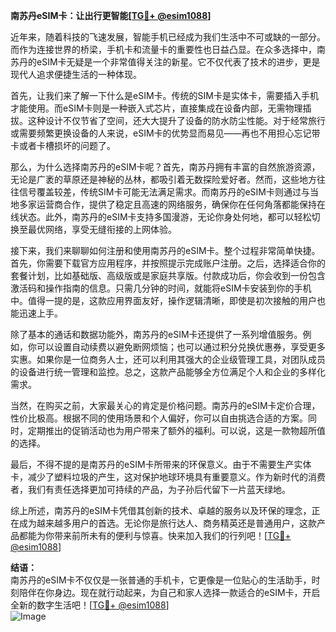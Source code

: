 **南苏丹eSIM卡：让出行更智能[[TG💪+ @esim1088](https://t.me/s/esim1088)]**

近年来，随着科技的飞速发展，智能手机已经成为我们生活中不可或缺的一部分。而作为连接世界的桥梁，手机卡和流量卡的重要性也日益凸显。在众多选择中，南苏丹的eSIM卡无疑是一个非常值得关注的新星。它不仅代表了技术的进步，更是现代人追求便捷生活的一种体现。

首先，让我们来了解一下什么是eSIM卡。传统的SIM卡是实体卡，需要插入手机才能使用。而eSIM卡则是一种嵌入式芯片，直接集成在设备内部，无需物理插拔。这种设计不仅节省了空间，还大大提升了设备的防水防尘性能。对于经常旅行或需要频繁更换设备的人来说，eSIM卡的优势显而易见——再也不用担心忘记带卡或者卡槽损坏的问题了。

那么，为什么选择南苏丹的eSIM卡呢？首先，南苏丹拥有丰富的自然旅游资源，无论是广袤的草原还是神秘的丛林，都吸引着无数探险爱好者。然而，这些地方往往信号覆盖较差，传统SIM卡可能无法满足需求。而南苏丹的eSIM卡则通过与当地多家运营商合作，提供了稳定且高速的网络服务，确保你在任何角落都能保持在线状态。此外，南苏丹的eSIM卡支持多国漫游，无论你身处何地，都可以轻松切换至最优网络，享受无缝衔接的上网体验。

接下来，我们来聊聊如何注册和使用南苏丹的eSIM卡。整个过程非常简单快捷。首先，你需要下载官方应用程序，并按照提示完成账户注册。之后，选择适合你的套餐计划，比如基础版、高级版或是家庭共享版。付款成功后，你会收到一份包含激活码和操作指南的信息。只需几分钟的时间，就能将eSIM卡安装到你的手机中。值得一提的是，这款应用界面友好，操作逻辑清晰，即使是初次接触的用户也能迅速上手。

除了基本的通话和数据功能外，南苏丹的eSIM卡还提供了一系列增值服务。例如，你可以设置自动续费以避免断网烦恼；也可以通过积分兑换优惠券，享受更多实惠。如果你是一位商务人士，还可以利用其强大的企业级管理工具，对团队成员的设备进行统一管理和监控。总之，这款产品能够全方位满足个人和企业的多样化需求。

当然，在购买之前，大家最关心的肯定是价格问题。南苏丹的eSIM卡定价合理，性价比极高。根据不同的使用场景和个人偏好，你可以自由挑选合适的方案。同时，定期推出的促销活动也为用户带来了额外的福利。可以说，这是一款物超所值的选择。

最后，不得不提的是南苏丹的eSIM卡所带来的环保意义。由于不需要生产实体卡，减少了塑料垃圾的产生，这对保护地球环境具有重要意义。作为新时代的消费者，我们有责任选择更加可持续的产品，为子孙后代留下一片蓝天绿地。

综上所述，南苏丹的eSIM卡凭借其创新的技术、卓越的服务以及环保的理念，正在成为越来越多用户的首选。无论你是旅行达人、商务精英还是普通用户，这款产品都能为你带来前所未有的便利与惊喜。快来加入我们的行列吧！[[TG💪+ @esim1088](https://t.me/s/esim1088)]

**结语：**  
南苏丹的eSIM卡不仅仅是一张普通的手机卡，它更像是一位贴心的生活助手，时刻陪伴在你身边。现在就行动起来，为自己和家人选择一款适合的eSIM卡，开启全新的数字生活吧！[[TG💪+ @esim1088](https://t.me/s/esim1088)]  
![Image](https://i.postimg.cc/4NQfJmqS/Snipaste-2025-05-13-00-14-12.png)
